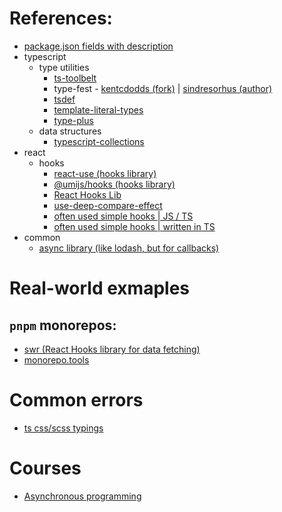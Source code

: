 # References:

- [package.json fields with description](https://github.com/stereobooster/package.json)
- typescript
  - type utilities
    - [ts-toolbelt](https://github.com/millsp/ts-toolbelt)
    - type-fest - [kentcdodds (fork)](https://github.com/sindresorhus/type-fest) | [sindresorhus (author)](https://github.com/sindresorhus/type-fest)
    - [tsdef](https://github.com/joonhocho/tsdef)
    - [template-literal-types](https://github.com/ghoullier/awesome-template-literal-types)
    - [type-plus](https://github.com/unional/type-plus)
  - data structures
    - [typescript-collections](https://github.com/basarat/typescript-collections)
- react
  - hooks
    - [react-use (hooks library)](https://github.com/streamich/react-use)
    - [@umijs/hooks (hooks library)](https://github.com/alibaba/hooks/tree/master/packages/hooks/src)
    - [React Hooks Lib](https://github.com/beizhedenglong/react-hooks-lib)
    - [use-deep-compare-effect](https://github.com/kentcdodds/use-deep-compare-effect)
    - [often used simple hooks | JS / TS](https://usehooks.com/)
    - [often used simple hooks | written in TS](https://usehooks-ts.com/)
- common
  - [async library (like <ins>lodash</ins>, but for callbacks)](https://caolan.github.io/async/v3/)

# Real-world exmaples

## `pnpm` monorepos:

- [swr (React Hooks library for data fetching)](https://github.com/vercel/swr)
- [monorepo.tools](https://monorepo.tools/)

# Common errors

- [ts css/scss typings](https://xomino.com/2019/08/19/cannot-find-scss-module-error-enabling-sass-integration-with-your-sharepoint-framework-code/)

# Courses

- [Asynchronous programming](https://github.com/HowProgrammingWorks/Index/blob/master/Courses/Asynchronous.md)
